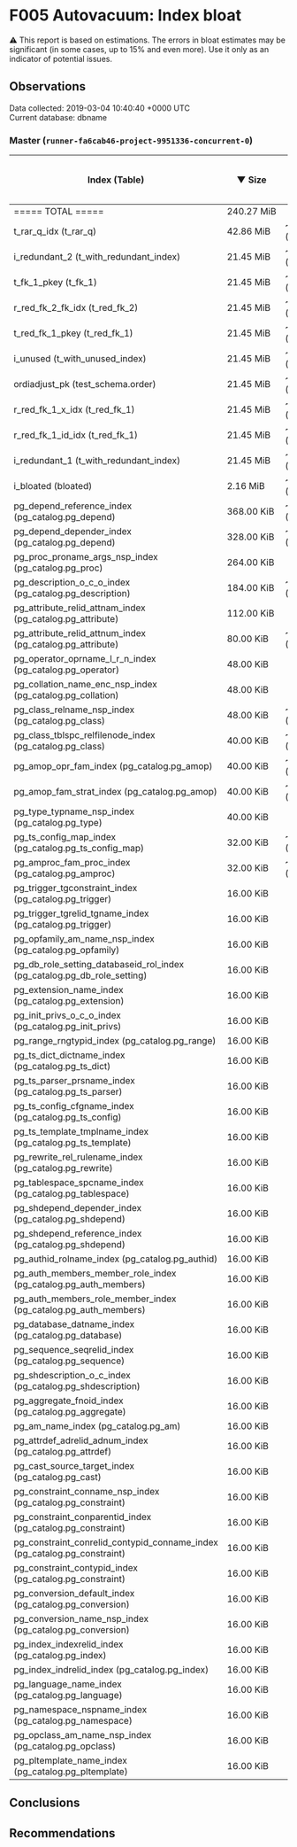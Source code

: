# F005 Autovacuum: Index bloat #
:warning: This report is based on estimations. The errors in bloat estimates may be significant (in some cases, up to 15% and even more). Use it only as an indicator of potential issues.

## Observations ##
Data collected: 2019-03-04 10:40:40 +0000 UTC  
Current database: dbname  


### Master (`runner-fa6cab46-project-9951336-concurrent-0`) ###
 Index (Table) | &#9660;&nbsp;Size | Extra | Estimated bloat | Est. bloat, bytes | Est. bloat ratio, % | Live | Fill factor
---------------|-------------------|-------|-------|-------------|-------------|------|-------------
===== TOTAL ===== |240.27&nbsp;MiB ||23.65&nbsp;MiB |24,797,184|9.84||
t_rar_q_idx (t_rar_q) |42.86&nbsp;MiB |~23.65&nbsp;MiB (0.00%) |21.50&nbsp;MiB |22,544,384 | **50.16** |~21.36&nbsp;MiB |90
i_redundant_2 (t_with_redundant_index) |21.45&nbsp;MiB |~2.24&nbsp;MiB (0.00%) |88.00&nbsp;KiB |90,112 |0.40 |~21.36&nbsp;MiB |90
t_fk_1_pkey (t_fk_1) |21.45&nbsp;MiB |~2.24&nbsp;MiB (0.00%) |88.00&nbsp;KiB |90,112 |0.40 |~21.36&nbsp;MiB |90
r_red_fk_2_fk_idx (t_red_fk_2) |21.45&nbsp;MiB |~2.24&nbsp;MiB (0.00%) |88.00&nbsp;KiB |90,112 |0.40 |~21.36&nbsp;MiB |90
t_red_fk_1_pkey (t_red_fk_1) |21.45&nbsp;MiB |~2.24&nbsp;MiB (0.00%) |88.00&nbsp;KiB |90,112 |0.40 |~21.36&nbsp;MiB |90
i_unused (t_with_unused_index) |21.45&nbsp;MiB |~2.24&nbsp;MiB (0.00%) |88.00&nbsp;KiB |90,112 |0.40 |~21.36&nbsp;MiB |90
ordiadjust_pk (test_schema.order) |21.45&nbsp;MiB |~2.24&nbsp;MiB (0.00%) |88.00&nbsp;KiB |90,112 |0.40 |~21.36&nbsp;MiB |90
r_red_fk_1_x_idx (t_red_fk_1) |21.45&nbsp;MiB |~2.24&nbsp;MiB (0.00%) |88.00&nbsp;KiB |90,112 |0.40 |~21.36&nbsp;MiB |90
r_red_fk_1_id_idx (t_red_fk_1) |21.45&nbsp;MiB |~2.24&nbsp;MiB (0.00%) |88.00&nbsp;KiB |90,112 |0.40 |~21.36&nbsp;MiB |90
i_redundant_1 (t_with_redundant_index) |21.45&nbsp;MiB |~2.24&nbsp;MiB (0.00%) |88.00&nbsp;KiB |90,112 |0.40 |~21.36&nbsp;MiB |90
i_bloated (bloated) |2.16&nbsp;MiB |~1.19&nbsp;MiB (0.00%) |1.08&nbsp;MiB |1,130,496 | **50.00** |~1.08&nbsp;MiB |90
pg_depend_reference_index (pg_catalog.pg_depend) |368.00&nbsp;KiB |~152.00&nbsp;KiB (0.00%) |128.00&nbsp;KiB |131,072 |34.78 |~240.00&nbsp;KiB |90
pg_depend_depender_index (pg_catalog.pg_depend) |328.00&nbsp;KiB |~112.00&nbsp;KiB (0.00%) |88.00&nbsp;KiB |90,112 |26.83 |~240.00&nbsp;KiB |90
pg_proc_proname_args_nsp_index (pg_catalog.pg_proc) |264.00&nbsp;KiB | | | |0.00 |~392.00&nbsp;KiB |90
pg_description_o_c_o_index (pg_catalog.pg_description) |184.00&nbsp;KiB |~40.00&nbsp;KiB (0.00%) |32.00&nbsp;KiB |32,768 |17.39 |~152.00&nbsp;KiB |90
pg_attribute_relid_attnam_index (pg_catalog.pg_attribute) |112.00&nbsp;KiB | | | |0.00 |~264.00&nbsp;KiB |90
pg_attribute_relid_attnum_index (pg_catalog.pg_attribute) |80.00&nbsp;KiB |~16.00&nbsp;KiB (0.00%) |8.00&nbsp;KiB |8,192 |10.00 |~72.00&nbsp;KiB |90
pg_operator_oprname_l_r_n_index (pg_catalog.pg_operator) |48.00&nbsp;KiB | | | |0.00 |~88.00&nbsp;KiB |90
pg_collation_name_enc_nsp_index (pg_catalog.pg_collation) |48.00&nbsp;KiB | | | |0.00 |~72.00&nbsp;KiB |90
pg_class_relname_nsp_index (pg_catalog.pg_class) |48.00&nbsp;KiB |~8.00&nbsp;KiB (0.00%) | | |0.00 |~48.00&nbsp;KiB |90
pg_class_tblspc_relfilenode_index (pg_catalog.pg_class) |40.00&nbsp;KiB |~24.00&nbsp;KiB (0.00%) |16.00&nbsp;KiB |16,384 | **40.00** |~24.00&nbsp;KiB |90
pg_amop_opr_fam_index (pg_catalog.pg_amop) |40.00&nbsp;KiB |~8.00&nbsp;KiB (0.00%) |8.00&nbsp;KiB |8,192 |20.00 |~32.00&nbsp;KiB |90
pg_amop_fam_strat_index (pg_catalog.pg_amop) |40.00&nbsp;KiB |~8.00&nbsp;KiB (0.00%) |8.00&nbsp;KiB |8,192 |20.00 |~32.00&nbsp;KiB |90
pg_type_typname_nsp_index (pg_catalog.pg_type) |40.00&nbsp;KiB | | | |0.00 |~48.00&nbsp;KiB |90
pg_ts_config_map_index (pg_catalog.pg_ts_config_map) |32.00&nbsp;KiB |~8.00&nbsp;KiB (0.00%) |8.00&nbsp;KiB |8,192 |25.00 |~24.00&nbsp;KiB |90
pg_amproc_fam_proc_index (pg_catalog.pg_amproc) |32.00&nbsp;KiB |~8.00&nbsp;KiB (0.00%) |8.00&nbsp;KiB |8,192 |25.00 |~24.00&nbsp;KiB |90
pg_trigger_tgconstraint_index (pg_catalog.pg_trigger) |16.00&nbsp;KiB | | | |0.00 |~16.00&nbsp;KiB |90
pg_trigger_tgrelid_tgname_index (pg_catalog.pg_trigger) |16.00&nbsp;KiB | | | |0.00 |~16.00&nbsp;KiB |90
pg_opfamily_am_name_nsp_index (pg_catalog.pg_opfamily) |16.00&nbsp;KiB | | | |0.00 |~24.00&nbsp;KiB |90
pg_db_role_setting_databaseid_rol_index (pg_catalog.pg_db_role_setting) |16.00&nbsp;KiB | | | |0.00 |~16.00&nbsp;KiB |90
pg_extension_name_index (pg_catalog.pg_extension) |16.00&nbsp;KiB | | | |0.00 |~16.00&nbsp;KiB |90
pg_init_privs_o_c_o_index (pg_catalog.pg_init_privs) |16.00&nbsp;KiB | | | |0.00 |~16.00&nbsp;KiB |90
pg_range_rngtypid_index (pg_catalog.pg_range) |16.00&nbsp;KiB | | | |0.00 |~16.00&nbsp;KiB |90
pg_ts_dict_dictname_index (pg_catalog.pg_ts_dict) |16.00&nbsp;KiB | | | |0.00 |~16.00&nbsp;KiB |90
pg_ts_parser_prsname_index (pg_catalog.pg_ts_parser) |16.00&nbsp;KiB | | | |0.00 |~16.00&nbsp;KiB |90
pg_ts_config_cfgname_index (pg_catalog.pg_ts_config) |16.00&nbsp;KiB | | | |0.00 |~16.00&nbsp;KiB |90
pg_ts_template_tmplname_index (pg_catalog.pg_ts_template) |16.00&nbsp;KiB | | | |0.00 |~16.00&nbsp;KiB |90
pg_rewrite_rel_rulename_index (pg_catalog.pg_rewrite) |16.00&nbsp;KiB | | | |0.00 |~24.00&nbsp;KiB |90
pg_tablespace_spcname_index (pg_catalog.pg_tablespace) |16.00&nbsp;KiB | | | |0.00 |~16.00&nbsp;KiB |90
pg_shdepend_depender_index (pg_catalog.pg_shdepend) |16.00&nbsp;KiB | | | |0.00 |~16.00&nbsp;KiB |90
pg_shdepend_reference_index (pg_catalog.pg_shdepend) |16.00&nbsp;KiB | | | |0.00 |~16.00&nbsp;KiB |90
pg_authid_rolname_index (pg_catalog.pg_authid) |16.00&nbsp;KiB | | | |0.00 |~16.00&nbsp;KiB |90
pg_auth_members_member_role_index (pg_catalog.pg_auth_members) |16.00&nbsp;KiB | | | |0.00 |~16.00&nbsp;KiB |90
pg_auth_members_role_member_index (pg_catalog.pg_auth_members) |16.00&nbsp;KiB | | | |0.00 |~16.00&nbsp;KiB |90
pg_database_datname_index (pg_catalog.pg_database) |16.00&nbsp;KiB | | | |0.00 |~16.00&nbsp;KiB |90
pg_sequence_seqrelid_index (pg_catalog.pg_sequence) |16.00&nbsp;KiB | | | |0.00 |~16.00&nbsp;KiB |90
pg_shdescription_o_c_index (pg_catalog.pg_shdescription) |16.00&nbsp;KiB | | | |0.00 |~16.00&nbsp;KiB |90
pg_aggregate_fnoid_index (pg_catalog.pg_aggregate) |16.00&nbsp;KiB | | | |0.00 |~16.00&nbsp;KiB |90
pg_am_name_index (pg_catalog.pg_am) |16.00&nbsp;KiB | | | |0.00 |~16.00&nbsp;KiB |90
pg_attrdef_adrelid_adnum_index (pg_catalog.pg_attrdef) |16.00&nbsp;KiB | | | |0.00 |~16.00&nbsp;KiB |90
pg_cast_source_target_index (pg_catalog.pg_cast) |16.00&nbsp;KiB | | | |0.00 |~16.00&nbsp;KiB |90
pg_constraint_conname_nsp_index (pg_catalog.pg_constraint) |16.00&nbsp;KiB | | | |0.00 |~16.00&nbsp;KiB |90
pg_constraint_conparentid_index (pg_catalog.pg_constraint) |16.00&nbsp;KiB | | | |0.00 |~16.00&nbsp;KiB |90
pg_constraint_conrelid_contypid_conname_index (pg_catalog.pg_constraint) |16.00&nbsp;KiB | | | |0.00 |~16.00&nbsp;KiB |90
pg_constraint_contypid_index (pg_catalog.pg_constraint) |16.00&nbsp;KiB | | | |0.00 |~16.00&nbsp;KiB |90
pg_conversion_default_index (pg_catalog.pg_conversion) |16.00&nbsp;KiB | | | |0.00 |~16.00&nbsp;KiB |90
pg_conversion_name_nsp_index (pg_catalog.pg_conversion) |16.00&nbsp;KiB | | | |0.00 |~24.00&nbsp;KiB |90
pg_index_indexrelid_index (pg_catalog.pg_index) |16.00&nbsp;KiB | | | |0.00 |~16.00&nbsp;KiB |90
pg_index_indrelid_index (pg_catalog.pg_index) |16.00&nbsp;KiB | | | |0.00 |~16.00&nbsp;KiB |90
pg_language_name_index (pg_catalog.pg_language) |16.00&nbsp;KiB | | | |0.00 |~16.00&nbsp;KiB |90
pg_namespace_nspname_index (pg_catalog.pg_namespace) |16.00&nbsp;KiB | | | |0.00 |~16.00&nbsp;KiB |90
pg_opclass_am_name_nsp_index (pg_catalog.pg_opclass) |16.00&nbsp;KiB | | | |0.00 |~24.00&nbsp;KiB |90
pg_pltemplate_name_index (pg_catalog.pg_pltemplate) |16.00&nbsp;KiB | | | |0.00 |~16.00&nbsp;KiB |90


## Conclusions ##


## Recommendations ##

